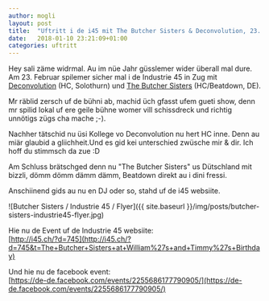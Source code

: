 ```yaml
---
author: mogli
layout: post
title:  "Uftritt i de i45 mit The Butcher Sisters & Deconvolution, 23. Februar"
date:   2018-01-10 23:21:09+01:00
categories: uftritt
---
```



Hey sali zäme widrmal. Au im nüe Jahr güsslemer wider überall mal dure. Am 23. Februar spilemer sicher mal i de Industrie 45 in Zug mit [Deconvolution](https://deconvolution.bandcamp.com/) (HC, Solothurn) und [The Butcher Sisters](https://de-de.facebook.com/thebutchersisters/) (HC/Beatdown, DE).

Mr räblid zersch uf de bühni ab, machid üch gfasst ufem gueti show, denn mr spilid lokal uf ere geile bühne womer vill schissdreck und richtig unnötigs zügs cha mache ;-).

Nachher tätschid nu üsi Kollege vo Deconvolution nu hert HC inne. Denn au miär glaubid a gliichheit.Und es gid kei unterschied zwüsche mir & dir. Ich hoff du stimmsch da zue :D

Am Schluss brätschged denn nu "The Butcher Sisters" us Dütschland mit bizzli, dömm dömm dämm dämm, Beatdown direkt au i dini fressi.

Anschiinend gids au nu en DJ oder so, stahd uf de i45 websiite.

![Butcher Sisters / Industrie 45 / Flyer]({{ site.baseurl }}/img/posts/butcher-sisters-industrie45-flyer.jpg)

Hie nu de Event uf de Industrie 45 websiite:  
[http://i45.ch/?d=745](http://i45.ch/?d=745&t=The+Butcher+Sisters+at+William%27s+and+Timmy%27s+Birthday)

Und hie nu de facebook event:  
[https://de-de.facebook.com/events/2255686177790905/](https://de-de.facebook.com/events/2255686177790905/)
